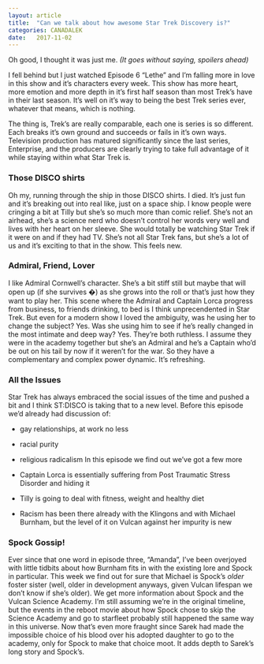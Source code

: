 ```yaml
---
layout: article
title:	"Can we talk about how awesome Star Trek Discovery is?"
categories: CANADALEK
date:	2017-11-02
---
```


  Oh good, I thought it was just me. *(It goes without saying, spoilers ahead)*

I fell behind but I just watched Episode 6 “Lethe” and I’m falling more in love in this show and it’s characters every week. This show has more heart, more emotion and more depth in it’s first half season than most Trek’s have in their last season. It’s well on it’s way to being the best Trek series ever, whatever that means, which is nothing.

The thing is, Trek’s are really comparable, each one is series is so different. Each breaks it’s own ground and succeeds or fails in it’s own ways. Television production has matured significantly since the last series, Enterprise, and the producers are clearly trying to take full advantage of it while staying within what Star Trek is.

### Those DISCO shirts

Oh my, running through the ship in those DISCO shirts. I died. It’s just fun and it’s breaking out into real like, just on a space ship. I know people were cringing a bit at Tilly but she’s so much more than comic relief. She’s not an airhead, she’s a science nerd who doesn’t control her words very well and lives with her heart on her sleeve. She would totally be watching Star Trek if it were on and if they had TV. She’s not all Star Trek fans, but she’s a lot of us and it’s exciting to that in the show. This feels new.

### Admiral, Friend, Lover

I like Admiral Cornwell’s character. She’s a bit stiff still but maybe that will open up (if she survives �) as she grows into the roll or that’s just how they want to play her. This scene where the Admiral and Captain Lorca progress from business, to friends drinking, to bed is I think unprecendented in Star Trek. But even for a modern show I loved the ambiguity, was he using her to change the subject? Yes. Was she using him to see if he’s really changed in the most intimate and deep way? Yes. They’re both ruthless. I assume they were in the academy together but she’s an Admiral and he’s a Captain who’d be out on his tail by now if it weren’t for the war. So they have a complementary and complex power dynamic. It’s refreshing.

### All the Issues

Star Trek has always embraced the social issues of the time and pushed a bit and I think ST:DISCO is taking that to a new level. Before this episode we’d already had discussion of:

* gay relationships, at work no less
* racial purity
* religious radicalism
In this episode we find out we’ve got a few more

* Captain Lorca is essentially suffering from Post Traumatic Stress Disorder and hiding it
* Tilly is going to deal with fitness, weight and healthy diet
* Racism has been there already with the Klingons and with Michael Burnham, but the level of it on Vulcan against her impurity is new
### Spock Gossip!

Ever since that one word in episode three, “Amanda”, I’ve been overjoyed with little tidbits about how Burnham fits in with the existing lore and Spock in particular. This week we find out for sure that Michael is Spock’s *older* foster sister (well, older in development anyways, given Vulcan lifespan we don’t know if she’s older). We get more information about Spock and the Vulcan Science Academy. I’m still assuming we’re in the original timeline, but the events in the reboot movie about how Spock chose to skip the Science Academy and go to starfleet probably still happened the same way in this universe. Now that’s even more fraught since Sarek had made the impossible choice of his blood over his adopted daughter to go to the academy, only for Spock to make that choice moot. It adds depth to Sarek’s long story and Spock’s.

  
